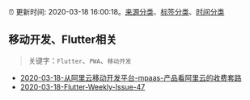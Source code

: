 :alarm_clock: 更新时间: 2020-03-18 16:00:18。[来源分类](../README.md)、[标签分类](../TAGS.md)、[时间分类](../TIMELINE.md)

## 移动开发、Flutter相关


> 关键字：`Flutter`、`PWA`、`移动开发`



- [2020-03-18-从阿里云移动开发平台-mpaas-产品看阿里云的收费套路](https://www.v2ex.com/t/653827) 
- [2020-03-18-Flutter-Weekly-Issue-47](https://www.v2ex.com/t/653796) 
